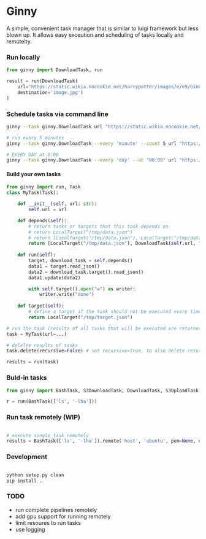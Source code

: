 # Ginny

A simple, convenient task manager that is similar to luigi framework but less blown up.
It allows easy exceution and scheduling of tasks locally and remotelty. 

### Run locally

```python
from ginny import DownloadTask, run

result = run(DownloadTask(
    url="https://static.wikia.nocookie.net/harrypotter/images/e/e9/Ginny-HQ-ginevra-ginny-weasley.jpg/revision/latest/scale-to-width-down/250?cb=20150228082608&path-prefix=de", 
    destination='image.jpg')
)
```

### Schedule tasks via command line

```bash
ginny --task ginny.DownloadTask url "https://static.wikia.nocookie.net/harrypotter/images/e/e9/Ginny-HQ-ginevra-ginny-weasley.jpg/revision/latest/scale-to-width-down/250?cb=20150228082608&path-prefix=de" destination "image.jpg" 

# run every 5 minutes
ginny --task ginny.DownloadTask --every 'minute' --count 5 url "https://static.wikia.nocookie.net/harrypotter/images/e/e9/Ginny-HQ-ginevra-ginny-weasley.jpg/revision/latest/scale-to-width-down/250?cb=20150228082608&path-prefix=de" destination "image.jpg"

# EVERY DAY at 0:00
ginny --task ginny.DownloadTask --every 'day' --at "00:00" url "https://static.wikia.nocookie.net/harrypotter/images/e/e9/Ginny-HQ-ginevra-ginny-weasley.jpg/revision/latest/scale-to-width-down/250?cb=20150228082608&path-prefix=de" destination "image.jpg" 
```

#### Build your own tasks

```python
from ginny import run, Task
class MyTask(Task):

    def __init__(self, url: str):
        self.url = url

    def depends(self):
        # return tasks or targets that this task depends on
        # return LocalTarget("/tmp/data.json")
        # return [LocalTarget("/tmp/data.json"), LocalTarget("/tmp/data2.json")]
        return [LocalTarget("/tmp/data.json"), DownloadTask(self.url, "/tmp/data2.json")]
    
    def run(self):
        target, download_task = self.depends()
        data1 = target.read_json()
        data2 = download_task.target().read_json()
        data1.update(data2)

        with self.target().open("w") as writer:
            writer.write("done")
        
    def target(self):
        # define a target if the task should not be executed every time / has output data
        return LocalTarget("/tmp/target.json")

# run the task (results of all tasks that will be executed are returned in results)
task = MyTask(url=...)

# delelte results of tasks
task.delete(recursive=False) # set recursive=True, to also delete results of subtasks

results = run(task)
```


### Buld-in tasks
```python
from ginny import BashTask, S3DownloadTask, DownloadTask, S3UploadTask, Task, SSHCommandTask, DepTask, TempDownloadTask, run

r = run(BashTask(['ls', '-lha']))
```

### Run task remotely (WIP)

```python

# execute single task remotely
results = BashTask(['ls', '-lha']).remote('host', 'ubuntu', pem=None, executable='/home/ubuntu/venv/bin/python')
```

### Development

```bash

python setup.py clean
pip install .
```

### TODO

- run complete pipelines remotely
- add gpu support for running remotely
- limit resoures to run tasks
- use logging